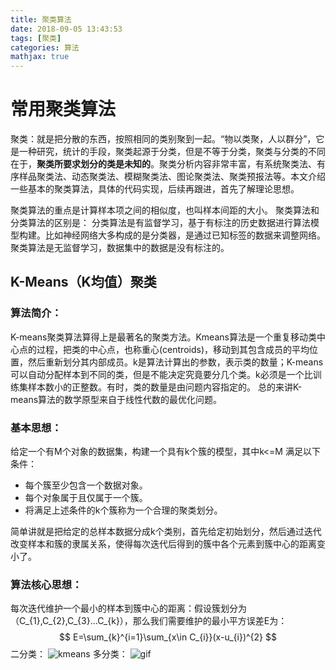 ```yaml
---
title: 聚类算法
date: 2018-09-05 13:43:53
tags: [聚类]
categories: 算法
mathjax: true
---
```


# 常用聚类算法
聚类：就是把分散的东西，按照相同的类别聚到一起。“物以类聚，人以群分”，它是一种研究，统计的手段，聚类起源于分类，但是不等于分类，聚类与分类的不同在于，**聚类所要求划分的类是未知的**。聚类分析内容非常丰富，有系统聚类法、有序样品聚类法、动态聚类法、模糊聚类法、图论聚类法、聚类预报法等。本文介绍一些基本的聚类算法，具体的代码实现，后续再跟进，首先了解理论思想。

聚类算法的重点是计算样本项之间的相似度，也叫样本间距的大小。
聚类算法和分类算法的区别是：
分类算法是有监督学习，基于有标注的历史数据进行算法模型构建。比如神经网络大多构成的是分类器，是通过已知标签的数据来调整网络。
聚类算法是无监督学习，数据集中的数据是没有标注的。

## K-Means（K均值）聚类
### 算法简介：
K-means聚类算法算得上是最著名的聚类方法。Kmeans算法是一个重复移动类中心点的过程，把类的中心点，也称重心(centroids)，移动到其包含成员的平均位置，然后重新划分其内部成员。k是算法计算出的参数，表示类的数量；K-means可以自动分配样本到不同的类，但是不能决定究竟要分几个类。k必须是一个比训练集样本数小的正整数。有时，类的数量是由问题内容指定的。
总的来讲K-means算法的数学原型来自于线性代数的最优化问题。

### 基本思想：
给定一个有M个对象的数据集，构建一个具有k个簇的模型，其中k<=M 满足以下条件：
* 每个簇至少包含一个数据对象。
* 每个对象属于且仅属于一个簇。
* 将满足上述条件的k个簇称为一个合理的聚类划分。

简单讲就是把给定的总样本数据分成k个类别，首先给定初始划分，然后通过迭代改变样本和簇的隶属关系，使得每次迭代后得到的簇中各个元素到簇中心的距离变小了。

### 算法核心思想：
每次迭代维护一个最小的样本到簇中心的距离：假设簇划分为（C_{1},C_{2},C_{3}...C_{k}），那么我们需要维护的最小平方误差E为：
$$
E=\sum_{k}^{i=1}\sum_{x\in C_{i}}(x-u_{i})^{2}
$$
二分类：
![kmeans](./PartitionDataIntoTwoClustersExample_02.png)
多分类：
![gif](./kmeans.gif)